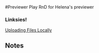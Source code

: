 #Previewer Play
RnD for Helena's previewer

### Linksies!
[Uploading Files Locally](https://www.terlici.com/2015/05/16/uploading-files-locally.html)

## Notes





